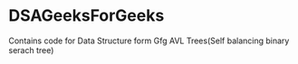 # DSAGeeksForGeeks
Contains code for Data Structure form Gfg
AVL Trees(Self balancing binary serach tree)
